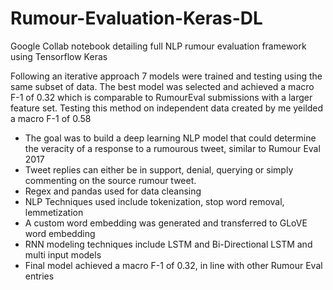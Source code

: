 # Rumour-Evaluation-Keras-DL
Google Collab notebook detailing full NLP rumour evaluation framework using Tensorflow Keras

Following an iterative approach 7 models were trained and testing using the same subset of data. 
The best model was selected and achieved a macro F-1 of 0.32 which is comparable to RumourEval submissions with a larger feature set.
Testing this method on independent data created by me yeilded a macro F-1 of 0.58


- The goal was to build a deep learning NLP model that could determine the veracity of a response to a rumourous tweet, similar to Rumour Eval 2017
- Tweet replies can either be in support, denial, querying or simply commenting on the source rumour tweet.
- Regex and pandas used for data cleansing
- NLP Techniques used include tokenization, stop word removal, lemmetization
- A custom word embedding was generated and transferred to GLoVE word embedding
- RNN modeling techniques include LSTM and Bi-Directional LSTM and multi input models
- Final model achieved a macro F-1 of 0.32, in line with other Rumour Eval entries
